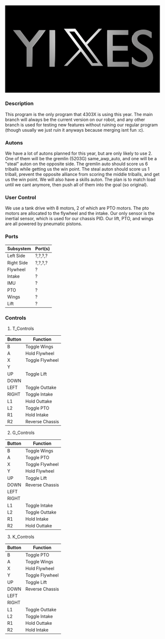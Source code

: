 ![4303X logo](yixes.png "yixes!!!!")

### Description

This program is the only program that 4303X is using this year. The main branch will always be the current version on our robot, and any other branch is used for testing new features without ruining our regular program (though usually we just ruin it anyways because merging isnt fun :c).

### Autons

We have a lot of autons planned for this year, but are only likely to use 2. One of them will be the gremlin (5203G) same_awp_auto, and one will be a "steal" auton on the opposite side. The gremlin auto should score us 6 triballs while getting us the win point. The steal auton should score us 1 triball, prevent the opposite alliance from scoring the middle triballs, and get us the win point. We will also have a skills auton. The plan is to match load until we cant anymore, then push all of them into the goal (so original).

### User Control

We use a tank drive with 8 motors, 2 of which are PTO motors. The pto motors are allocated to the flywheel and the intake. Our only sensor is the inertial sensor, which is used for our chassis PID. Our lift, PTO, and wings are all powered by pneumatic pistons.

### Ports

| Subsystem  | Port(s) |
| ---------- | ------- |
| Left Side  | ?,?,?,? |
| Right Side | ?,?,?,? |
| Flywheel   | ?       |
| Intake     | ?       |
| IMU        | ?       |
| PTO        | ?       |
| Wings      | ?       |
| Lift       | ?       |

### Controls

1. T_Controls

| Button | Function        |
| ------ | --------------- |
| B      | Toggle Wings    |
| A      | Hold Flywheel   |
| X      | Toggle Flywheel |
| Y      |                 |
| UP     | Toggle Lift     |
| DOWN   |                 |
| LEFT   | Toggle Outtake  |
| RIGHT  | Toggle Intake   |
| L1     | Hold Outtake    |
| L2     | Toggle PTO      |
| R1     | Hold Intake     |
| R2     | Reverse Chassis |

2. G_Controls

| Button | Function        |
| ------ | --------------- |
| B      | Toggle Wings    |
| A      | Toggle PTO      |
| X      | Toggle Flywheel |
| Y      | Hold Flywheel   |
| UP     | Toggle Lift     |
| DOWN   | Reverse Chassis |
| LEFT   |                 |
| RIGHT  |                 |
| L1     | Toggle Intake   |
| L2     | Toggle Outtake  |
| R1     | Hold Intake     |
| R2     | Hold Outtake    |

3. K_Controls

| Button | Function        |
| ------ | --------------- |
| B      | Toggle PTO      |
| A      | Toggle Wings    |
| X      | Hold Flywheel   |
| Y      | Toggle Flywheel |
| UP     | Toggle Lift     |
| DOWN   | Reverse Chassis |
| LEFT   |                 |
| RIGHT  |                 |
| L1     | Toggle Outtake  |
| L2     | Toggle Intake   |
| R1     | Hold Outtake    |
| R2     | Hold Intake     |
